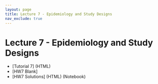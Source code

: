 ```yaml
---
layout: page
title: Lecture 7 - Epidemiology and Study Designs
nav_exclude: true
---
```


# Lecture 7 - Epidemiology and Study Designs

- [Tutorial 7] (HTML)
- [HW7 Blank]
- [HW7 Solutions] (HTML) (Notebook)